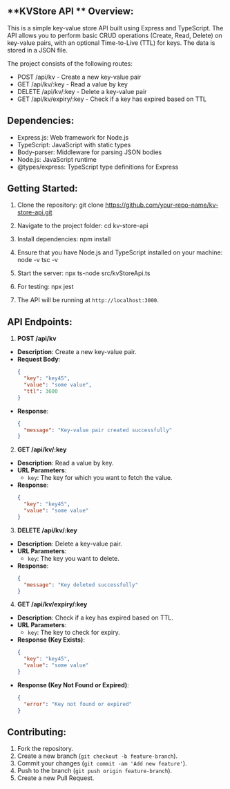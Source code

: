 **KVStore API
**
Overview:
---------
This is a simple key-value store API built using Express and TypeScript. The API allows you to perform basic CRUD operations (Create, Read, Delete) on key-value pairs, with an optional Time-to-Live (TTL) for keys. The data is stored in a JSON file.

The project consists of the following routes:
- POST /api/kv - Create a new key-value pair
- GET /api/kv/:key - Read a value by key
- DELETE /api/kv/:key - Delete a key-value pair
- GET /api/kv/expiry/:key - Check if a key has expired based on TTL

Dependencies:
------------
- Express.js: Web framework for Node.js
- TypeScript: JavaScript with static types
- Body-parser: Middleware for parsing JSON bodies
- Node.js: JavaScript runtime
- @types/express: TypeScript type definitions for Express

Getting Started:
----------------
1. Clone the repository:
git clone https://github.com/your-repo-name/kv-store-api.git


2. Navigate to the project folder:
cd kv-store-api


3. Install dependencies:
npm install


4. Ensure that you have Node.js and TypeScript installed on your machine:
node -v tsc -v


5. Start the server:
npx ts-node src/kvStoreApi.ts

7. For testing:
npx jest

8. The API will be running at `http://localhost:3000`.

API Endpoints:
--------------
1. **POST /api/kv**
- **Description**: Create a new key-value pair.
- **Request Body**:
  ```json
  {
    "key": "key45",
    "value": "some value",
    "ttl": 3600
  }
  ```
- **Response**:
  ```json
  {
    "message": "Key-value pair created successfully"
  }
  ```

2. **GET /api/kv/:key**
- **Description**: Read a value by key.
- **URL Parameters**: 
  - `key`: The key for which you want to fetch the value.
- **Response**:
  ```json
  {
    "key": "key45",
    "value": "some value"
  }
  ```

3. **DELETE /api/kv/:key**
- **Description**: Delete a key-value pair.
- **URL Parameters**:
  - `key`: The key you want to delete.
- **Response**:
  ```json
  {
    "message": "Key deleted successfully"
  }
  ```

4. **GET /api/kv/expiry/:key**
- **Description**: Check if a key has expired based on TTL.
- **URL Parameters**:
  - `key`: The key to check for expiry.
- **Response (Key Exists)**:
  ```json
  {
    "key": "key45",
    "value": "some value"
  }
  ```
- **Response (Key Not Found or Expired)**:
  ```json
  {
    "error": "Key not found or expired"
  }
  ```

Contributing:
-------------
1. Fork the repository.
2. Create a new branch (`git checkout -b feature-branch`).
3. Commit your changes (`git commit -am 'Add new feature'`).
4. Push to the branch (`git push origin feature-branch`).
5. Create a new Pull Request.
